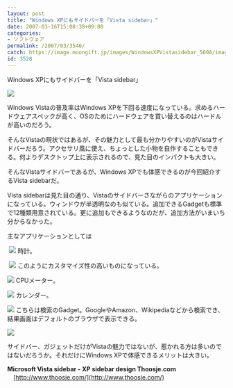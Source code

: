 ```yaml
---
layout: post
title: "Windows XPにもサイドバーを「Vista sidebar」"
date: 2007-03-16T15:08:38+09:00
categories:
- ソフトウェア
permalink: /2007/03/3546/
catch: https://image.moongift.jp/images/WindowsXPVistasidebar_560A/image0_thumb5.png
id: 3528
---
```

Windows XPにもサイドバーを「Vista sidebar」  
<!--more-->

[![](https://image.moongift.jp/images/WindowsXPVistasidebar_560A/image0_thumb.png)](https://image.moongift.jp/images/WindowsXPVistasidebar_560A/image02.png)

 

Windows Vistaの普及率はWindows XPを下回る速度になっている。求めるハードウェアスペックが高く、OSのためにハードウェアを買い替えるのはハードルが高いのだろう。&nbsp;

 

そんなVistaの現状ではあるが、その魅力として最も分かりやすいのがVistaサイドバーだろう。アクセサリ風に使え、ちょっとした小物を自作することもできる。何よりデスクトップ上に表示されるので、見た目のインパクトも大きい。

 

そんなVistaサイドバーであるが、Windows XPでも体感できるのが今回紹介するVista sidebarだ。

 

Vista sidebarは見た目の通り、Vistaのサイドバーさながらのアプリケーションになっている。ウィンドウが半透明なのも似ている。追加できるGadgetも標準で12種類用意されている。更に追加もできるようなのだが、追加方法がいまいち分からなかった。

 

主なアプリケーションとしては

 

&nbsp;[![](https://image.moongift.jp/images/WindowsXPVistasidebar_560A/image0_thumb4.png)](https://image.moongift.jp/images/WindowsXPVistasidebar_560A/image018.png) 時計。

 

&nbsp;[![](https://image.moongift.jp/images/WindowsXPVistasidebar_560A/image0_thumb3.png)](https://image.moongift.jp/images/WindowsXPVistasidebar_560A/image015.png) このようにカスタマイズ性の高いものになっている。

 

[![](https://image.moongift.jp/images/WindowsXPVistasidebar_560A/image0_thumb5.png)](https://image.moongift.jp/images/WindowsXPVistasidebar_560A/image021.png) CPUメーター。

 

[![](https://image.moongift.jp/images/WindowsXPVistasidebar_560A/image0_thumb6.png)](https://image.moongift.jp/images/WindowsXPVistasidebar_560A/image024.png) カレンダー。

 

[![](https://image.moongift.jp/images/WindowsXPVistasidebar_560A/image0_thumb7.png)](https://image.moongift.jp/images/WindowsXPVistasidebar_560A/image027.png) こちらは検索のGadget。GoogleやAmazon、Wikipediaなどから検索でき、結果画面はデフォルトのブラウザで表示できる。

 

[![](https://image.moongift.jp/images/WindowsXPVistasidebar_560A/image0_thumb8.png)](https://image.moongift.jp/images/WindowsXPVistasidebar_560A/image030.png)

 

サイドバー、ガジェットだけがVistaの魅力ではないが、惹かれる方は多いのではないだろうか。それだけにWindows XPで体感できるメリットは大きい。

 

**Microsoft Vista sidebar - XP sidebar design Thoosje.com**  
　[http://www.thoosje.com/](http://www.thoosje.com/)

